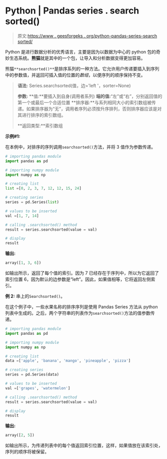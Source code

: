# Python | Pandas series . search sorted()

> 原文:[https://www . geesforgeks . org/python-pandas-series-search sorted/](https://www.geeksforgeeks.org/python-pandas-series-searchsorted/)

Python 是进行数据分析的优秀语言，主要是因为以数据为中心的 python 包的奇妙生态系统。**熊猫**就是其中的一个包，让导入和分析数据变得更加容易。

熊猫`**searchsorted()**`是排序系列的一种方法。它允许用户传递要插入到序列中的参数值，并返回可插入值的位置的*数组*，以便序列的顺序保持不变。

> **语法:** Series.searchsorted(值，边='left '，sorter=None)
> 
> **参数:**
> **值:**要插入到自身(调用者系列)
> **端的值:**“左”或“右”，分别返回值的第一个或最后一个合适位置
> **排序器:**与系列相同大小的索引数组被传递。如果排序器为“无”，调用者序列必须按升序排列，否则排序器应该是对其进行排序的索引数组。
> 
> **返回类型:**索引数组

**示例#1:**

在本例中，对排序的序列调用`searchsorted()`方法，并将 3 值作为参数传递。

```py
# importing pandas module 
import pandas as pd 

# importing numpy module 
import numpy as np 

# creating list
list =[0, 2, 3, 7, 12, 12, 15, 24]

# creating series
series = pd.Series(list)

# values to be inserted
val =[1, 7, 14]

# calling .searchsorted() method
result = series.searchsorted(value = val)

# display
result
```

**输出:**

```py
array([1, 3, 6])
```

如输出所示，返回了每个值的索引。因为 7 已经存在于序列中，所以为它返回了索引位置 6，因为默认的边参数是“left”。因此，如果值相等，它将返回左侧索引。

**例 2:** 串上的`Searchsorted()`。

在这个例子中，一些水果名称的排序序列是使用 Pandas Series 方法从 python 列表中生成的。之后，两个字符串的列表作为`searchsorted()`方法的值参数传递。

```py
# importing pandas module 
import pandas as pd 

# importing numpy module 
import numpy as np 

# creating list
data =['apple', 'banana', 'mango', 'pineapple', 'pizza']

# creating series
series = pd.Series(data)

# values to be inserted
val =['grapes', 'watermelon']

# calling .searchsorted() method
result = series.searchsorted(value = val)

# display
result
```

**输出:**

```py
array([2, 5])
```

如输出所示，为传递列表中的每个值返回索引位置，这样，如果值放在该索引处，序列的顺序将被保留。